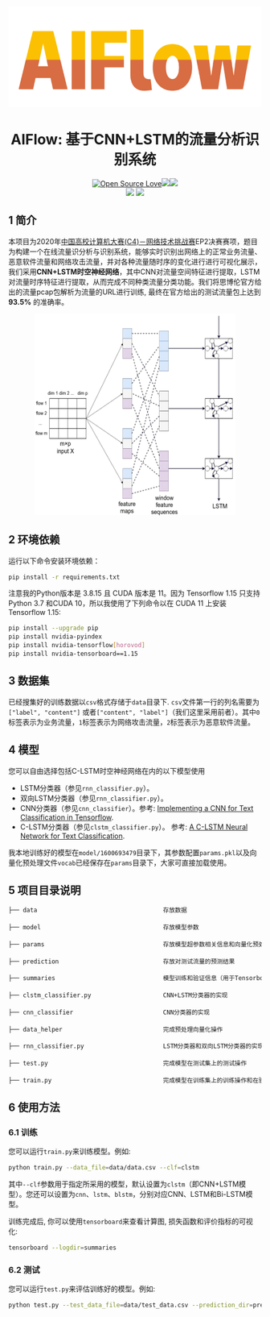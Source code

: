 <!--
 * @Descripttion: 
 * @Version: 1.0
 * @Author: ZhangHongYu
 * @Date: 2022-07-04 17:31:00
 * @LastEditors: ZhangHongYu
 * @LastEditTime: 2022-07-07 15:14:04
-->
<!--
 * @Descripttion: 
 * @Version: 1.0
 * @Author: ZhangHongYu
 * @Date: 2022-07-03 20:27:59
 * @LastEditors: ZhangHongYu
 * @LastEditTime: 2022-07-04 17:04:43
-->
<p align="center">
<img src="pic/logo.png" width="600" height="200">
</p>

<div align="center">

# AIFlow: 基于CNN+LSTM的流量分析识别系统

[![Open Source Love](https://badges.frapsoft.com/os/v2/open-source.svg?v=103)](https://github.com/orion-orion/CNN-LSTM-Flow-Analysis)[![](https://img.shields.io/github/license/orion-orion/CNN-LSTM-Flow-Analysis)](https://github.com/orion-orion/CNN-LSTM-Flow-Analysis/blob/master/LICENSE)[![](https://img.shields.io/github/stars/orion-orion/CNN-LSTM-Flow-Analysis?style=social)](https://github.com/orion-orion/CNN-LSTM-Flow-Analysis)
<br/>
[![](https://img.shields.io/github/directory-file-count/orion-orion/CNN-LSTM-Flow-Analysis)](https://github.com/orion-orion/CNN-LSTM-Flow-Analysis) [![](https://img.shields.io/github/languages/code-size/orion-orion/CNN-LSTM-Flow-Analysis)](https://github.com/orion-orion/CNN-LSTM-Flow-Analysis) 
</div>

## 1 简介
本项目为2020年[中国高校计算机大赛(C4)－网络技术挑战赛](http://net.c4best.cn/)EP2决赛赛项，题目为构建一个在线流量识分析与识别系统，能够实时识别出网络上的正常业务流量、恶意软件流量和网络攻击流量，并对各种流量随时序的变化进行进行可视化展示，我们采用**CNN+LSTM时空神经网络**，其中CNN对流量空间特征进行提取，LSTM对流量时序特征进行提取，从而完成不同种类流量分类功能。我们将思博伦官方给出的流量pcap包解析为流量的URL进行训练, 最终在官方给出的测试流量包上达到 **93.5%** 的准确率。

<p align="center">
<img src="pic/model_framework.png" width="400" height="400">
</p>

## 2 环境依赖
运行以下命令安装环境依赖：
```bash
pip install -r requirements.txt
```
注意我的Python版本是 3.8.15 且 CUDA 版本是 11。因为 Tensorflow 1.15 只支持Python 3.7 和CUDA 10，所以我使用了下列命令以在 CUDA 11 上安装 Tensorflow 1.15:

```bash
pip install --upgrade pip
pip install nvidia-pyindex
pip install nvidia-tensorflow[horovod]
pip install nvidia-tensorboard==1.15
```

## 3 数据集
已经搜集好的训练数据以`csv`格式存储于`data`目录下. `csv`文件第一行的列名需要为`["label", "content"]` 或者`["content", "label"]`（我们这里采用前者）。其中`0`标签表示为业务流量，`1`标签表示为网络攻击流量，`2`标签表示为恶意软件流量。

## 4 模型

您可以自由选择包括C-LSTM时空神经网络在内的以下模型使用
- LSTM分类器（参见`rnn_classifier.py`）。
- 双向LSTM分类器（参见`rnn_classifier.py`）。
- CNN分类器（参见`cnn_classifier`）。参考: [Implementing a CNN for Text Classification in Tensorflow](http://www.wildml.com/2015/12/implementing-a-cnn-for-text-classification-in-tensorflow/).
- C-LSTM分类器（参见`clstm_classifier.py`）。 参考: [A C-LSTM Neural Network for Text Classification](https://arxiv.org/abs/1511.08630).

我本地训练好的模型在`model/1600693479`目录下，其参数配置`params.pkl`以及向量化预处理文件`vocab`已经保存在`params`目录下，大家可直接加载使用。

## 5 项目目录说明

```bash
├── data                                   存放数据

├── model                                  存放模型参数

├── params                                 存放模型超参数相关信息和向量化预处理信息

├── prediction                             存放对测试流量的预测结果

├── summaries                              模型训练和验证信息（用于Tensorboard可视化展示）

├── clstm_classifier.py                    CNN+LSTM分类器的实现

├── cnn_classifier                         CNN分类器的实现

├── data_helper                            完成预处理向量化操作

├── rnn_classifier.py                      LSTM分类器和双向LSTM分类器的实现

├── test.py                                完成模型在测试集上的测试操作

├── train.py                               完成模型在训练集上的训练操作和在验证集上的验证操作

```
## 6 使用方法
### 6.1 训练

您可以运行`train.py`来训练模型。例如:
```bash
python train.py --data_file=data/data.csv --clf=clstm
```
其中`--clf`参数用于指定所采用的模型，默认设置为`clstm`（即CNN+LSTM模型）。您还可以设置为`cnn`、`lstm`、`blstm`，分别对应CNN、LSTM和Bi-LSTM模型。

训练完成后, 你可以使用`tensorboard`来查看计算图, 损失函数和评价指标的可视化:  

```bash
tensorboard --logdir=summaries
```

### 6.2 测试
您可以运行`test.py`来评估训练好的模型。例如:
```bash
python test.py --test_data_file=data/test_data.csv --prediction_dir=prediction --model_dir=model/1600693479 --params_dir=params
```
